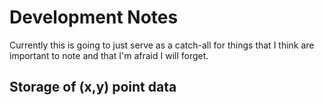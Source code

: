 # Development Notes

Currently this is going to just serve as a catch-all for things that I think are important to note and that I'm afraid I will forget. 


## Storage of (x,y) point data
